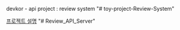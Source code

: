 devkor - api project : review system
"# toy-project-Review-System"

[프로젝트 설명](https://reinvented-stove-1ff.notion.site/node-js-express-e09ad3dd70bb4c9f925fd6911083b507)
"# Review_API_Server" 
